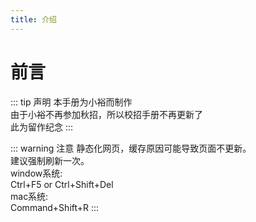```yaml
---
title: 介绍
---
```

# 前言
::: tip 声明
本手册为小裕而制作  
由于小裕不再参加秋招，所以校招手册不再更新了  
此为留作纪念
:::  


::: warning 注意
静态化网页，缓存原因可能导致页面不更新。  
建议强制刷新一次。  
window系统:   
Ctrl+F5 or Ctrl+Shift+Del   
mac系统:    
Command+Shift+R
:::
